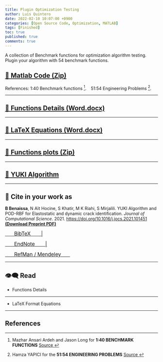 ```yaml
---
title: Plugin Optimization Testing
author: Luis Quintero
date: 2022-02-10 10:07:00 +0900
categories: [Open Source Code, Optimization, MATLAB]
tags: [Finished]
toc: true
published: true
comments: true
---
```


A collection of Benchmark functions for optimization algorithm testing. Plugin your algorithm with 54 benchmark functions.  

## <a target="_blank" href="{{ site.baseurl }}{% link /assets/files/Projects/OPTIMIZATION TEST FUNCTIONS/YUKI ALGORITHM with Test Functions.zip %}" download> 📂  Matlab Code (Zip)</a>

References: 1:40 Benchmark functions [^1]. &ensp; 51:54 Engineering Problems [^2].

---

## <a target="_blank" href="{{ site.baseurl }}{% link /assets/files/Projects/OPTIMIZATION TEST FUNCTIONS/Optimization TEST FUNCTIONS Word.docx %}"  download> 📓 Functions Details  (Word.docx)</a>

---

## <a target="_blank" href="{{ site.baseurl }}{% link /assets/files/Projects/OPTIMIZATION TEST FUNCTIONS/Equations of the test functions Latex.docx %}"  download>  📓 LaTeX Equations (Word.docx)</a>

---

## <a target="_blank" href="{{ site.baseurl }}{% link /assets/files/Projects/OPTIMIZATION TEST FUNCTIONS/Function plots.zip %}"  download> 📂 Functions plots (Zip)</a>

---

## <a target="_blank" href="{{site.baseurl}}/posts/Yuki-Algorithm-01"> 🔗 YUKI Algorithm </a>

---

## 📑 Cite in your work as

**B Benaissa**, N Aït Hocine, S Khatir, M K Riahi, S Mirjalili. YUKI Algorithm and POD-RBF for Elastostatic and dynamic crack identification. *Journal of Computational Science*. 2021. <a href="https://doi.org/10.1016/j.jocs.2021.101451" target="_blank"> https://doi.org/10.1016/j.jocs.2021.101451 </a> <a href="{{ site.baseurl }}{% link /assets/files/Preprints/YUKI Algorithm 2021.pdf %}" target="_blank">  **(Download Preprint PDF)** </a>


<p align="center">

<a target="_blank" href="https://scholar.google.com/scholar?hl=en&as_sdt=0%2C5&q=YUKI+Algorithm+and+POD-RBF+for+Elastostatic+and+dynamic+crack+identification&btnG="  download> <span style="font-size:1.2em;"> &ensp;&ensp;&ensp; BibTeX &ensp;&ensp;&ensp; |</span> </a>

<a target="_blank" href="https://scholar.google.com/scholar?hl=en&as_sdt=0%2C5&q=YUKI+Algorithm+and+POD-RBF+for+Elastostatic+and+dynamic+crack+identification&btnG="  download>  <span style="font-size:1.2em;"> &ensp;&ensp;&ensp; EndNote &ensp;&ensp;&ensp; |</span> </a>

<a target="_blank" href="https://scholar.google.com/scholar?hl=en&as_sdt=0%2C5&q=YUKI+Algorithm+and+POD-RBF+for+Elastostatic+and+dynamic+crack+identification&btnG="  download>  <span style="font-size:1.2em;"> &ensp;&ensp;&ensp; RefMan / Mendeley &ensp;&ensp;&ensp; </span> </a>

</p>


<!--
---


## 📺 Tutorial

[![IMAGE ALT TEXT](http://img.youtube.com/vi/Jz3TDvnZ3zo/0.jpg)](http://www.youtube.com/watch?v=Jz3TDvnZ3zo "Video Title")

<p align="center">

<iframe
    width="750"
    height="480"
    src="https://www.youtube.com/embed/UmX4kyB2wfg"
    frameborder="0"
    allow="autoplay; encrypted-media"
    allowfullscreen>
</iframe>

</p>

-->

---

## 👁️‍🗨️ Read

- Functions Details

<p align="center">

<object data="{{ site.baseurl }}{% link /assets/files/Projects/OPTIMIZATION TEST FUNCTIONS/Optimization TEST FUNCTIONS Word.pdf %}" type="application/pdf" width="750px" height="500px"> </object>

</p>


---

- LaTeX Format Equations

<p align="center">

<object data="{{ site.baseurl }}{% link /assets/files/Projects/OPTIMIZATION TEST FUNCTIONS/Equations of the test functions Latex.pdf %}" type="application/pdf" width="750px" height="500px"> </object>

</p>

---


## References

[^1]: Mazhar Ansari Ardeh and Jason Long for **1:40 BENCHMARK FUNCTIONS** <a href="https://github.com/mazhar-ansari-ardeh/BenchmarkFcns" target="_blank"> Source </a>    
[^2]: Hamza YAPICI for the **51:54 ENGINEERING PROBLEMS** <a href="https://www.mathworks.com/matlabcentral/fileexchange/73986-pso_eagle-for-design-problem?s_tid=srchtitle" target="_blank"> Source </a>   
